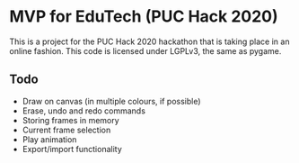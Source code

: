 # MVP for EduTech (PUC Hack 2020)

This is a project for the PUC Hack 2020 hackathon that is taking place in an online fashion.
This code is licensed under LGPLv3, the same as pygame.

## Todo

* Draw on canvas (in multiple colours, if possible)
* Erase, undo and redo commands
* Storing frames in memory
* Current frame selection
* Play animation
* Export/import functionality